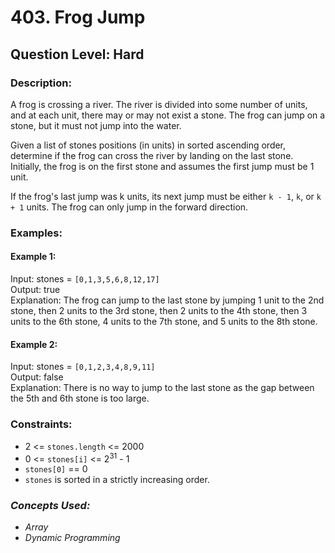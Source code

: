 # 403. Frog Jump
## Question Level: Hard
### Description:
A frog is crossing a river. The river is divided into some number of units, and at each unit, there may or may not exist a stone. The frog can jump on a stone, but it must not jump into the water.

Given a list of stones positions (in units) in sorted ascending order, determine if the frog can cross the river by landing on the last stone. Initially, the frog is on the first stone and assumes the first jump must be 1 unit.

If the frog's last jump was k units, its next jump must be either `k - 1`, `k`, or `k + 1` units. The frog can only jump in the forward direction.

### Examples:
#### Example 1:

Input: stones = `[0,1,3,5,6,8,12,17]`  
Output: true  
Explanation: The frog can jump to the last stone by jumping 1 unit to the 2nd stone, then 2 units to the 3rd stone, then 2 units to the 4th stone, then 3 units to the 6th stone, 4 units to the 7th stone, and 5 units to the 8th stone.  
#### Example 2:

Input: stones = `[0,1,2,3,4,8,9,11]`  
Output: false  
Explanation: There is no way to jump to the last stone as the gap between the 5th and 6th stone is too large.  

### Constraints:

- 2 <= `stones.length` <= 2000
- 0 <= `stones[i]` <= 2<sup>31</sup> - 1
- `stones[0]` == 0
- `stones` is sorted in a strictly increasing order.

### <i>Concepts Used:
- Array
- Dynamic Programming</i>